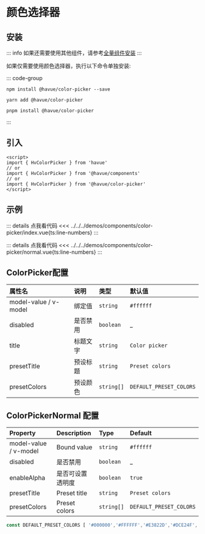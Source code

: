 # 颜色选择器

## 安装

::: info
如果还需要使用其他组件，请参考[全量组件安装](./index.md)
:::

如果仅需要使用颜色选择器，执行以下命令单独安装:

::: code-group

```shell
npm install @havue/color-picker --save
```

```shell
yarn add @havue/color-picker
```

```shell
pnpm install @havue/color-picker
```

:::

## 引入

```vue
<script>
import { HvColorPicker } from 'havue'
// or 
import { HvColorPicker } from '@havue/components'
// or
import { HvColorPicker } from '@havue/color-picker'
</script>
```

## 示例

<script setup>
import Demo from '@/components/color-picker/index.vue'
import NormalDemo from '@/components/color-picker/normal.vue'
</script>

<Demo></Demo>

::: details 点我看代码
<<< ../../../demos/components/color-picker/index.vue{ts:line-numbers}
:::

<NormalDemo></NormalDemo>

::: details 点我看代码
<<< ../../../demos/components/color-picker/normal.vue{ts:line-numbers}
:::

## ColorPicker配置

| 属性名                | 说明     | 类型         | 默认值                    |
| :-------------------- | :------- | :----------- | :------------------------ |
| model-value / v-model | 绑定值   | `string`   | `#ffffff`               |
| disabled <Badge type="tip" text="^1.2.0" />        | 是否禁用   | `boolean`   | _            |
| title                 | 标题文字 | `string`   | `Color picker`            |
| presetTitle           | 预设标题 | `string`   | `Preset colors`          |
| presetColors          | 预设颜色 | `string[]` | `DEFAULT_PRESET_COLORS` |

## ColorPickerNormal 配置 <Badge type="tip" text="^1.2.0" />

| Property              | Description   | Type         | Default                   |
| :-------------------- | :------------ | :----------- | :------------------------ |
| model-value / v-model | Bound value   | `string`   | `#ffffff`               |
| disabled              | 是否禁用   | `boolean`   | _            |
| enableAlpha           | 是否可设置透明度   | `boolean`   | `true`            |
| presetTitle           | Preset title  | `string`   | `Preset colors`          |
| presetColors          | Preset colors | `string[]` | `DEFAULT_PRESET_COLORS` |

```ts
const DEFAULT_PRESET_COLORS [ '#000000','#FFFFFF','#E3822D','#DCE24F','#1DCF69','#6DE5B9','#11A1F2','#AA43FF','#F0689C','#F8D28B','#606368','#E83C34','#EEBE29','#89F0AC','#2FBC9E','#56CCF2','#1C1DFA','#DC88F5','#D4C595','#C52F65']
```
